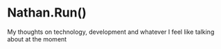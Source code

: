 # Nathan.Run()

My thoughts on technology, development and whatever I feel like talking about at the moment
